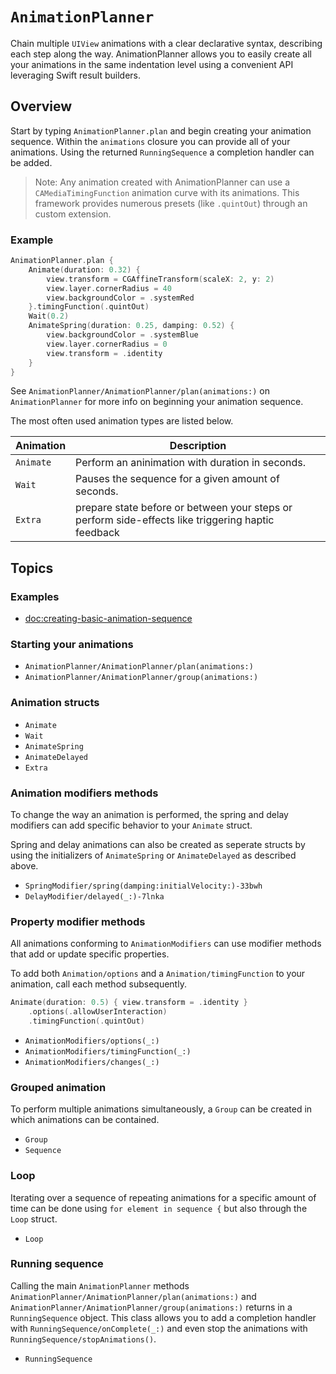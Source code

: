 # ``AnimationPlanner``

Chain multiple `UIView` animations with a clear declarative syntax, describing each step along the way. AnimationPlanner allows you to easily create all your animations in the same indentation level using a convenient API leveraging Swift result builders.

## Overview

Start by typing `AnimationPlanner.plan` and begin creating your animation sequence. Within the `animations` closure you can provide all of your animations. Using the returned ``RunningSequence`` a completion handler can be added. 

> Note: Any animation created with AnimationPlanner can use a `CAMediaTimingFunction` animation curve with its animations. This framework provides numerous presets (like `.quintOut`) through an custom extension.

### Example

```swift
AnimationPlanner.plan {
    Animate(duration: 0.32) {
        view.transform = CGAffineTransform(scaleX: 2, y: 2)
        view.layer.cornerRadius = 40
        view.backgroundColor = .systemRed
    }.timingFunction(.quintOut)
    Wait(0.2)
    AnimateSpring(duration: 0.25, damping: 0.52) {
        view.backgroundColor = .systemBlue
        view.layer.cornerRadius = 0
        view.transform = .identity
    }
}
```

See ``AnimationPlanner/AnimationPlanner/plan(animations:)`` on ``AnimationPlanner`` for more info on beginning your animation sequence.

The most often used animation types are listed below.

| Animation   | Description                                                                                         |
| ----------- | --------------------------------------------------------------------------------------------------- |
| ``Animate`` | Perform an aninimation with duration in seconds.                                                    |
| ``Wait``    | Pauses the sequence for a given amount of seconds.                                                  |
| ``Extra``   | prepare state before or between your steps or perform side-effects like triggering haptic feedback  |

## Topics

### Examples

- <doc:creating-basic-animation-sequence>

### Starting your animations

- ``AnimationPlanner/AnimationPlanner/plan(animations:)``
- ``AnimationPlanner/AnimationPlanner/group(animations:)``

### Animation structs

- ``Animate``
- ``Wait``
- ``AnimateSpring``
- ``AnimateDelayed``
- ``Extra``

### Animation modifiers methods

To change the way an animation is performed, the spring and delay modifiers can add specific behavior to your ``Animate`` struct.

Spring and delay animations can also be created as seperate structs by using the initializers of ``AnimateSpring`` or ``AnimateDelayed``
as described above.

- ``SpringModifier/spring(damping:initialVelocity:)-33bwh``
- ``DelayModifier/delayed(_:)-7lnka``

### Property modifier methods

All animations conforming to ``AnimationModifiers`` can use modifier methods that add or update specific properties.

To add both ``Animation/options`` and a ``Animation/timingFunction`` to your animation, call each method subsequently. 
```swift
Animate(duration: 0.5) { view.transform = .identity }
    .options(.allowUserInteraction)
    .timingFunction(.quintOut)
```

- ``AnimationModifiers/options(_:)``
- ``AnimationModifiers/timingFunction(_:)``
- ``AnimationModifiers/changes(_:)``

### Grouped animation

To perform multiple animations simultaneously, a `Group` can be created in which animations can be contained.

- ``Group``
- ``Sequence``

### Loop

Iterating over a sequence of repeating animations for a specific amount of time can be done using `for element in sequence {` but also through
the ``Loop`` struct.

- ``Loop``

### Running sequence

Calling the main `AnimationPlanner` methods ``AnimationPlanner/AnimationPlanner/plan(animations:)`` and ``AnimationPlanner/AnimationPlanner/group(animations:)`` returns in a ``RunningSequence`` object. This class allows you to add a completion handler with ``RunningSequence/onComplete(_:)`` and even stop the animations with ``RunningSequence/stopAnimations()``.

- ``RunningSequence``
